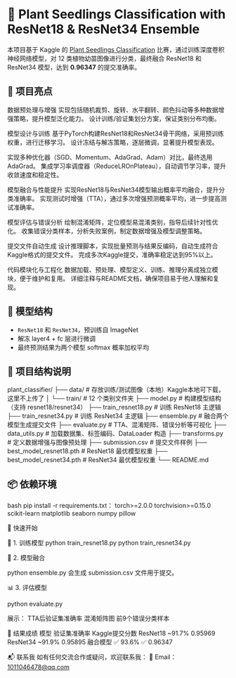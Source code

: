 # 🌱 Plant Seedlings Classification with ResNet18 & ResNet34 Ensemble

本项目基于 Kaggle 的 [Plant Seedlings Classification](https://www.kaggle.com/competitions/plant-seedlings-classification) 比赛，通过训练深度卷积神经网络模型，对 12 类植物幼苗图像进行分类，最终融合 ResNet18 和 ResNet34 模型，达到 **0.96347** 的提交准确率。

## 🚀 项目亮点

数据预处理与增强
实现包括随机裁剪、旋转、水平翻转、颜色抖动等多种数据增强策略，提升模型泛化能力。
设计训练/验证集划分方案，保证类别分布均衡。

模型设计与训练
基于PyTorch构建ResNet18和ResNet34骨干网络，采用预训练权重，进行迁移学习。
设计冻结与解冻策略，逐层微调，显著提升模型表现。

实现多种优化器（SGD、Momentum、AdaGrad、Adam）对比，最终选用AdaGrad。
集成学习率调度器（ReduceLROnPlateau），自动调节学习率，提升收敛速度和稳定性。

模型融合与性能提升
实现ResNet18与ResNet34模型输出概率平均融合，提升分类准确率。
实现测试时增强（TTA），通过多次增强预测概率平均，进一步提高测试准确率。

模型评估与错误分析
绘制混淆矩阵，定位模型易混淆类别，指导后续针对性优化。
收集错误分类样本，分析失败案例，制定数据增强及模型调整策略。

提交文件自动生成
设计推理脚本，实现批量预测与结果反编码，自动生成符合Kaggle格式的提交文件。
完成多次Kaggle提交，准确率稳定达到95%以上。

代码模块化与工程化
数据加载、预处理、模型定义、训练、推理分离成独立模块，便于维护和复用。
详细注释与README文档，确保项目易于他人理解和复现。


## 🧠 模型结构

- `ResNet18` 和 `ResNet34`，预训练自 ImageNet
- 解冻 layer4 + fc 层进行微调
- 最终预测结果为两个模型 softmax 概率加权平均


## 📁 项目结构说明

plant_classifier/
├── data/ # 存放训练/测试图像（本地）Kaggle本地可下载，这里不上传了
│ └── train/ # 12 个类别文件夹
├── model.py # 构建模型结构（支持 resnet18/resnet34）
├── train_resnet18.py # 训练 ResNet18 主逻辑
├── train_resnet34.py # 训练 ResNet34 主逻辑
├── ensemble.py # 融合两个模型生成提交文件
├── evaluate.py # TTA、混淆矩阵、错误分析等可视化
├── data_utils.py # 加载数据集、标签编码、DataLoader 构造
├── transforms.py # 定义数据增强与图像预处理
├── submission.csv # 提交文件样例
├── best_model_resnet18.pth # ResNet18 最优模型权重
├── best_model_resnet34.pth # ResNet34 最优模型权重
└── README.md

## 📦 依赖环境
bash
pip install -r requirements.txt：
torch>=2.0.0
torchvision>=0.15.0
scikit-learn
matplotlib
seaborn
numpy
pillow

🏁 快速开始

🔧 1. 训练模型
python train_resnet18.py
python train_resnet34.py

🤝 2. 模型融合

python ensemble.py
会生成 submission.csv 文件用于提交。

📊 3. 评估模型

python evaluate.py

展示：
TTA后验证集准确率
混淆矩阵图
前9个错误分类样本

📌 结果成绩
模型	验证集准确率	Kaggle提交分数
ResNet18	~91.7%	0.95969
ResNet34	~91.9%	0.95895
融合模型	✅ 93.6%	✅ 0.96347

📬 联系我
如有任何交流合作或疑问，欢迎联系我：
📮 Email：1011046478@qq.com